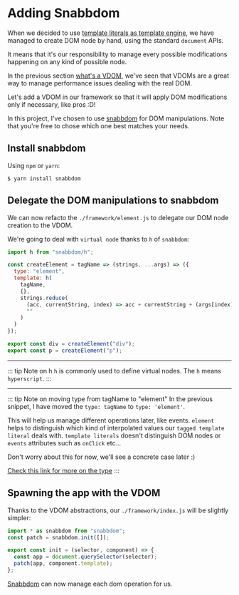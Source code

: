 # Adding Snabbdom

When we decided to use [template literals as template engine](/templating/template-literals.html), we have managed to create DOM node by hand, using the standard `document` APIs.

It means that it's our responsibility to manage every possible modifications happening on any kind of possible node.

In the previous section [what's a VDOM](/vdom/intro.html), we've seen that VDOMs are a great way to manage performance issues dealing with the real DOM.

Let's add a VDOM in our framework so that it will apply DOM modifications only if necessary, like pros :D!

In this project, I've chosen to use [snabbdom](https://github.com/snabbdom/snabbdom) for DOM manipulations. Note that you're free to chose which one best matches your needs.

## Install snabbdom

Using `npm` or `yarn`:

```
$ yarn install snabbdom
```

## Delegate the DOM manipulations to snabbdom

We can now refacto the `./framework/element.js` to delegate our DOM node creation to the VDOM.

We're going to deal with `virtual node` thanks to `h` of `snabbdom`:

```javascript
import h from "snabbdom/h";

const createElement = tagName => (strings, ...args) => ({
  type: "element",
  template: h(
    tagName,
    {},
    strings.reduce(
      (acc, currentString, index) => acc + currentString + (args[index] || ""),
      ""
    )
  )
});

export const div = createElement("div");
export const p = createElement("p");
```

---

::: tip Note on h
`h` is commonly used to define virtual nodes. The `h` means `hyperscript`.
:::

---

::: tip Note on moving type from tagName to "element"
In the previous snippet, I have moved the `type: tagName` to `type: 'element'`.

This will help us manage different operations later, like events. `element` helps to distinguish which kind of interpolated values
our `tagged template literal` deals with. `template literals` doesn't distinguish DOM nodes or `events` attributes such as `onClick` etc...

Don't worry about this for now, we'll see a concrete case later :)

[Check this link for more on the type](https://github.com/mfrachet/frontend-example/blob/master/framework/elements/element.reducer.js#L13)
:::

## Spawning the app with the VDOM

Thanks to the VDOM abstractions, our `./framework/index.js` will be slightly simpler:

```javascript
import * as snabbdom from "snabbdom";
const patch = snabbdom.init([]);

export const init = (selector, component) => {
  const app = document.querySelector(selector);
  patch(app, component.template);
};
```

[Snabbdom](https://github.com/snabbdom/snabbdom) can now manage each dom operation for us.
